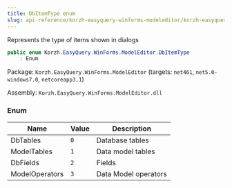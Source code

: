 ```yaml
---
title: DbItemType enum
slug: api-reference/korzh-easyquery-winforms-modeleditor/korzh-easyquery-winforms-modeleditor-namespace/dbitemtype-enum
---
```



Represents the type of items shown in dialogs
```csharp
public enum Korzh.EasyQuery.WinForms.ModelEditor.DbItemType
    : Enum

```
Package: `Korzh.EasyQuery.WinForms.ModelEditor` (targets: `net461`, `net5.0-windows7.0`, `netcoreapp3.1`)

Assembly: `Korzh.EasyQuery.WinForms.ModelEditor.dll`

### Enum

| Name | Value | Description | 
| --- | --- | --- | 
| DbTables | `0` | Database tables | 
| ModelTables | `1` | Data model tables | 
| DbFields | `2` | Fields | 
| ModelOperators | `3` | Data Model operators |
